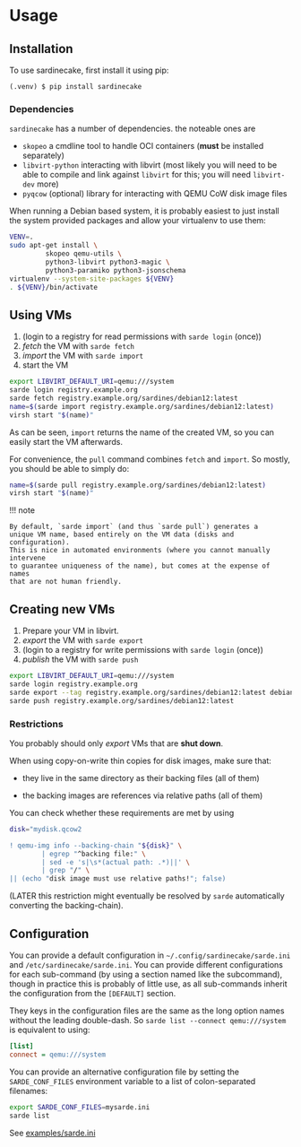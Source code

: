 Usage
=====

## Installation

To use sardinecake, first install it using pip:

```console
(.venv) $ pip install sardinecake
```

### Dependencies
`sardinecake` has a number of dependencies. the noteable ones are
- `skopeo` a cmdline tool to handle OCI containers (**must** be installed separately)
- `libvirt-python` interacting with libvirt (most likely you will need to be able to
   compile and link against `libvirt` for this; you will need `libvirt-dev` more)
- `pyqcow` (optional) library for interacting with QEMU CoW disk image files

When running a Debian based system, it is probably easiest to just install
the system provided packages and allow your virtualenv to use them:

```sh
VENV=.
sudo apt-get install \
         skopeo qemu-utils \
         python3-libvirt python3-magic \
         python3-paramiko python3-jsonschema
virtualenv --system-site-packages ${VENV}
. ${VENV}/bin/activate
```


## Using VMs

1. (login to a registry for read permissions with `sarde login` (once))
2. *fetch* the VM with `sarde fetch`
3. *import* the VM with `sarde import`
4. start the VM


```sh
export LIBVIRT_DEFAULT_URI=qemu:///system
sarde login registry.example.org
sarde fetch registry.example.org/sardines/debian12:latest
name=$(sarde import registry.example.org/sardines/debian12:latest)
virsh start "$(name)"
```

As can be seen, `import` returns the name of the created VM,
so you can easily start the VM afterwards.

For convenience, the `pull` command combines `fetch` and `import`.
So mostly, you should be able to simply do:

```sh
name=$(sarde pull registry.example.org/sardines/debian12:latest)
virsh start "$(name)"
```

!!! note

    By default, `sarde import` (and thus `sarde pull`) generates a
    unique VM name, based entirely on the VM data (disks and configuration).
    This is nice in automated environments (where you cannot manually intervene
    to guarantee uniqueness of the name), but comes at the expense of names
    that are not human friendly.

## Creating new VMs

1. Prepare your VM in libvirt.
2. *export* the VM with `sarde export`
3. (login to a registry for write permissions with `sarde login` (once))
4. *publish* the VM with `sarde push`

```sh
export LIBVIRT_DEFAULT_URI=qemu:///system
sarde login registry.example.org
sarde export --tag registry.example.org/sardines/debian12:latest debian12
sarde push registry.example.org/sardines/debian12:latest
```

### Restrictions

You probably should only *export* VMs that are **shut down**.

When using copy-on-write thin copies for disk images, make sure that:

- they live in the same directory as their backing files (all of them)

- the backing images are references via relative paths (all of them)

You can check whether these requirements are met by using
```sh
disk="mydisk.qcow2

! qemu-img info --backing-chain "${disk}" \
        | egrep "^backing file:" \
        | sed -e 's|\s*(actual path: .*)||' \
        | grep "/" \
|| (echo "disk image must use relative paths!"; false)
```

(LATER this restriction might eventually be resolved by `sarde` automatically
converting the backing-chain).

## Configuration

You can provide a default configuration in `~/.config/sardinecake/sarde.ini` and `/etc/sardinecake/sarde.ini`.
You can provide different configurations for each sub-command (by using a section named like the subcommand),
though in practice this is probably of little use, as all sub-commands inherit the configuration from the `[DEFAULT]` section.

They keys in the configuration files are the same as the long option names without the leading double-dash.
So `sarde list --connect qemu:///system` is equivalent to using:

```ini
[list]
connect = qemu:///system
```

You can provide an alternative configuration file by setting the `SARDE_CONF_FILES` environment variable to
a list of colon-separated filenames:

```sh
export SARDE_CONF_FILES=mysarde.ini
sarde list
```

See [examples/sarde.ini](https://git.iem.at/devtools/sardinecake/-/blob/main/examples/sarde.ini)
